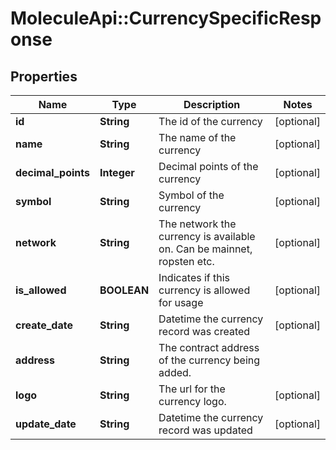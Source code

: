 # MoleculeApi::CurrencySpecificResponse

## Properties
Name | Type | Description | Notes
------------ | ------------- | ------------- | -------------
**id** | **String** | The id of the currency | [optional] 
**name** | **String** | The name of the currency | [optional] 
**decimal_points** | **Integer** | Decimal points of the currency | [optional] 
**symbol** | **String** | Symbol of the currency | [optional] 
**network** | **String** | The network the currency is available on. Can be mainnet, ropsten etc. | [optional] 
**is_allowed** | **BOOLEAN** | Indicates if this currency is allowed for usage | [optional] 
**create_date** | **String** | Datetime the currency record was created | [optional] 
**address** | **String** | The contract address of the currency being added. | 
**logo** | **String** | The url for the currency logo. | [optional] 
**update_date** | **String** | Datetime the currency record was updated | [optional] 


